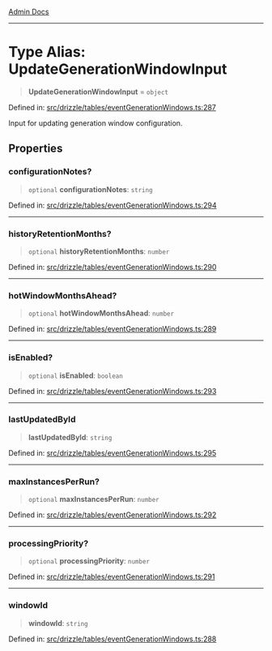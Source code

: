 [Admin Docs](/)

***

# Type Alias: UpdateGenerationWindowInput

> **UpdateGenerationWindowInput** = `object`

Defined in: [src/drizzle/tables/eventGenerationWindows.ts:287](https://github.com/Sourya07/talawa-api/blob/cfbd515d04ffba748b09232a33807f1845dd1878/src/drizzle/tables/eventGenerationWindows.ts#L287)

Input for updating generation window configuration.

## Properties

### configurationNotes?

> `optional` **configurationNotes**: `string`

Defined in: [src/drizzle/tables/eventGenerationWindows.ts:294](https://github.com/Sourya07/talawa-api/blob/cfbd515d04ffba748b09232a33807f1845dd1878/src/drizzle/tables/eventGenerationWindows.ts#L294)

***

### historyRetentionMonths?

> `optional` **historyRetentionMonths**: `number`

Defined in: [src/drizzle/tables/eventGenerationWindows.ts:290](https://github.com/Sourya07/talawa-api/blob/cfbd515d04ffba748b09232a33807f1845dd1878/src/drizzle/tables/eventGenerationWindows.ts#L290)

***

### hotWindowMonthsAhead?

> `optional` **hotWindowMonthsAhead**: `number`

Defined in: [src/drizzle/tables/eventGenerationWindows.ts:289](https://github.com/Sourya07/talawa-api/blob/cfbd515d04ffba748b09232a33807f1845dd1878/src/drizzle/tables/eventGenerationWindows.ts#L289)

***

### isEnabled?

> `optional` **isEnabled**: `boolean`

Defined in: [src/drizzle/tables/eventGenerationWindows.ts:293](https://github.com/Sourya07/talawa-api/blob/cfbd515d04ffba748b09232a33807f1845dd1878/src/drizzle/tables/eventGenerationWindows.ts#L293)

***

### lastUpdatedById

> **lastUpdatedById**: `string`

Defined in: [src/drizzle/tables/eventGenerationWindows.ts:295](https://github.com/Sourya07/talawa-api/blob/cfbd515d04ffba748b09232a33807f1845dd1878/src/drizzle/tables/eventGenerationWindows.ts#L295)

***

### maxInstancesPerRun?

> `optional` **maxInstancesPerRun**: `number`

Defined in: [src/drizzle/tables/eventGenerationWindows.ts:292](https://github.com/Sourya07/talawa-api/blob/cfbd515d04ffba748b09232a33807f1845dd1878/src/drizzle/tables/eventGenerationWindows.ts#L292)

***

### processingPriority?

> `optional` **processingPriority**: `number`

Defined in: [src/drizzle/tables/eventGenerationWindows.ts:291](https://github.com/Sourya07/talawa-api/blob/cfbd515d04ffba748b09232a33807f1845dd1878/src/drizzle/tables/eventGenerationWindows.ts#L291)

***

### windowId

> **windowId**: `string`

Defined in: [src/drizzle/tables/eventGenerationWindows.ts:288](https://github.com/Sourya07/talawa-api/blob/cfbd515d04ffba748b09232a33807f1845dd1878/src/drizzle/tables/eventGenerationWindows.ts#L288)
